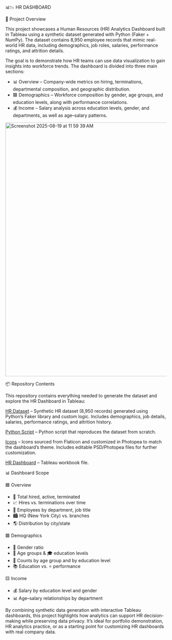 📊📉 HR DASHBOARD

📝 Project Overview

This project showcases a Human Resources (HR) Analytics Dashboard built in Tableau using a synthetic dataset generated with Python (Faker + NumPy). The dataset contains 8,950 employee records that mimic real-world HR data, including demographics, job roles, salaries, performance ratings, and attrition details.

The goal is to demonstrate how HR teams can use data visualization to gain insights into workforce trends. The dashboard is divided into three main sections:

- 📊 Overview – Company-wide metrics on hiring, terminations, departmental composition, and geographic distribution.
- 🟩 Demographics – Workforce composition by gender, age groups, and education levels, along with performance correlations.
- 💰 Income – Salary analysis across education levels, gender, and departments, as well as age–salary patterns.


<img width="1398" height="793" alt="Screenshot 2025-08-19 at 11 59 39 AM" src="https://github.com/user-attachments/assets/ffc27bad-baaf-4d08-887d-ebc224f94ce2" />


📦 Repository Contents

This repository contains everything needed to generate the dataset and explore the HR Dashboard in Tableau:

[HR Dataset](./HumanResources.csv) – Synthetic HR dataset (8,950 records) generated using Python’s Faker library and custom logic. Includes demographics, job details, salaries, performance ratings, and attrition history.

[Python Script](./generate_hr_data.py) – Python script that reproduces the dataset from scratch.

[Icons](./images.zip) – Icons sourced from Flaticon and customized in Photopea to match the dashboard’s theme. Includes editable PSD/Photopea files for further customization.

[HR Dashboard](./HR_Dashboard.twbx) – Tableau workbook file. 


📊 Dashboard Scope

🟦 Overview
- 👥 Total hired, active, terminated
- 📈 Hires vs. terminations over time
- 🏢 Employees by department, job title
- 🏙️ HQ (New York City) vs. branches
- 🌎 Distribution by city/state

🟩 Demographics
- 🚻 Gender ratio
- 🎂 Age groups & 🎓 education levels
- 🔢 Counts by age group and by education level
- 📚 Education vs. ⭐ performance

🟨 Income
- 💰 Salary by education level and gender
- 📊 Age–salary relationships by department

By combining synthetic data generation with interactive Tableau dashboards, this project highlights how analytics can support HR decision-making while preserving data privacy. It’s ideal for portfolio demonstration, HR analytics practice, or as a starting point for customizing HR dashboards with real company data.

